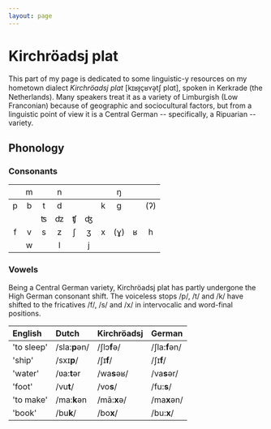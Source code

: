 ```yaml
---
layout: page
---
```


# Kirchröadsj plat

This part of my page is dedicated to some linguistic-y resources on my hometown dialect *Kirchröadsj plat* [kɪʁᵻ̯çʁʏə̯tʃ plɑt], spoken in Kerkrade (the Netherlands). Many speakers treat it as a variety of Limburgish (Low Franconian) because of geographic and sociocultural factors, but from a linguistic point of view it is a Central German -- specifically, a Ripuarian -- variety.

## Phonology

### Consonants

| <span style="font-weight:normal"></span> | <span style="font-weight:normal">m</span> | <span style="font-weight:normal"></span> | <span style="font-weight:normal">n</span> | <span style="font-weight:normal"></span> | <span style="font-weight:normal"></span> | <span style="font-weight:normal"></span> | <span style="font-weight:normal">ŋ</span> | <span style="font-weight:normal"></span> | <span style="font-weight:normal"></span> |
| :-: | :-: | :-: | :-: | :-: | :-: | :-: | :-: | :-: | :-: |
|  p  |  b  |  t  |  d  |     |     |  k  |  ɡ  |     | (ʔ) |
|     |     |  ʦ  |  ʣ  |  ʧ  |  ʤ  |     |     |     |     |
|  f  |  v  |  s  |  z  |  ʃ  |  ʒ  |  x  | (ɣ) |  ʁ  |  h  |
|     |  w  |     |  l  |     |  j  |     |     |     |     |

### Vowels



Being a Central German variety, Kirchröadsj plat has partly undergone the High German consonant shift. The voiceless stops /p/, /t/ and /k/ have shifted to the fricatives /f/, /s/ and /x/ in intervocalic and word-final positions.

| English | Dutch | Kirchröadsj | German |
| :------ | :---- | :---------- | :----- |
| 'to sleep' | /sla:**p**ən/ | /ʃlɔ**f**ə/ | /ʃla:**f**ən/ |
| 'ship' | /sxɪ**p**/ | /ʃɪ**f**/ | /ʃɪ**f**/ |
| 'water' | /ʋa:**t**ər | /wa**s**əʁ/ | /va**s**ər/ |
| 'foot' | /vu**t**/ | /vo**s**/ | /fu:**s**/ |
| 'to make' | /ma:**k**ən | /mā:**x**ə/ | /ma**x**ən/ |
| 'book' | /bu**k**/ | /bo**x**/ | /bu:**x**/ |

